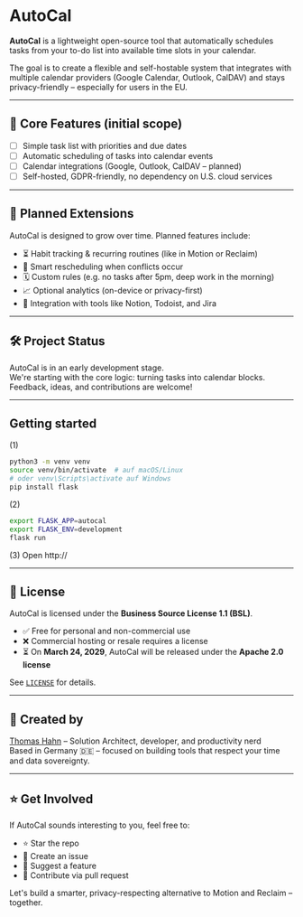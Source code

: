 # AutoCal

**AutoCal** is a lightweight open-source tool that automatically schedules tasks from your to-do list into available time slots in your calendar.

The goal is to create a flexible and self-hostable system that integrates with multiple calendar providers (Google Calendar, Outlook, CalDAV) and stays privacy-friendly – especially for users in the EU.

---

## 🔧 Core Features (initial scope)

- [ ] Simple task list with priorities and due dates
- [ ] Automatic scheduling of tasks into calendar events
- [ ] Calendar integrations (Google, Outlook, CalDAV – planned)
- [ ] Self-hosted, GDPR-friendly, no dependency on U.S. cloud services

---

## 🚧 Planned Extensions

AutoCal is designed to grow over time. Planned features include:

- ⏳ Habit tracking & recurring routines (like in Motion or Reclaim)
- 🧠 Smart rescheduling when conflicts occur
- 🗓️ Custom rules (e.g. no tasks after 5pm, deep work in the morning)
- 📈 Optional analytics (on-device or privacy-first)
- 🧩 Integration with tools like Notion, Todoist, and Jira

---

## 🛠️ Project Status

AutoCal is in an early development stage.  
We're starting with the core logic: turning tasks into calendar blocks.  
Feedback, ideas, and contributions are welcome!

---

## Getting started

(1)
```bash
python3 -m venv venv
source venv/bin/activate  # auf macOS/Linux
# oder venv\Scripts\activate auf Windows
pip install flask
```

(2)
```bash
export FLASK_APP=autocal
export FLASK_ENV=development
flask run
```

(3) Open http://

---

## 📜 License

AutoCal is licensed under the **Business Source License 1.1 (BSL)**.

- ✅ Free for personal and non-commercial use
- ❌ Commercial hosting or resale requires a license
- ⏳ On **March 24, 2029**, AutoCal will be released under the **Apache 2.0 license**

See [`LICENSE`](./LICENSE) for details.

---

## 👤 Created by

[Thomas Hahn](https://github.com/thomashahn623) – Solution Architect, developer, and productivity nerd  
Based in Germany 🇩🇪 – focused on building tools that respect your time and data sovereignty.

---

## ⭐️ Get Involved

If AutoCal sounds interesting to you, feel free to:
- ⭐ Star the repo
- 🐛 Create an issue
- 🔧 Suggest a feature
- 🤝 Contribute via pull request

Let's build a smarter, privacy-respecting alternative to Motion and Reclaim – together.
